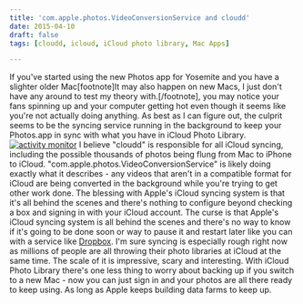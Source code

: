 ```yaml
---
title: 'com.apple.photos.VideoConversionService and cloudd'
date: 2015-04-10
draft: false
tags: [cloudd, icloud, iCloud photo library, Mac Apps]

---
```


If you've started using the new Photos app for Yosemite and you have a slighter older Mac\[footnote\]It may also happen on new Macs, I just don't have any around to test my theory with.\[/footnote\], you may notice your fans spinning up and your computer getting hot even though it seems like you're not actually doing anything. As best as I can figure out, the culprit seems to be the syncing service running in the background to keep your Photos.app in sync with what you have in iCloud Photo Library. [![activity monitor](https://chrisenns.com/wp-content/uploads/2015/04/activity-monitor-300x216.jpg)](https://chrisenns.com/wp-content/uploads/2015/04/activity-monitor.jpg) I believe "cloudd" is responsible for all iCloud syncing, including the possible thousands of photos being flung from Mac to iPhone to iCloud. "com.apple.photos.VideoConversionService" is likely doing exactly what it describes - any videos that aren't in a compatible format for iCloud are being converted in the background while you're trying to get other work done. The blessing with Apple's iCloud syncing system is that it's all behind the scenes and there's nothing to configure beyond checking a box and signing in with your iCloud account. The curse is that Apple's iCloud syncing system is all behind the scenes and there's no way to know if it's going to be done soon or way to pause it and restart later like you can with a service like [Dropbox](http://db.tt/czHe7sK). I'm sure syncing is especially rough right now as millions of people are all throwing their photo libraries at iCloud at the same time. The scale of it is impressive, scary and interesting. With iCloud Photo Library there's one less thing to worry about backing up if you switch to a new Mac - now you can just sign in and your photos are all there ready to keep using. As long as Apple keeps building data farms to keep up.